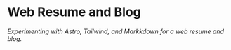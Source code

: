 # Web Resume and Blog

<i>
Experimenting with Astro, Tailwind, and Markkdown for a web resume and blog.
</i>
